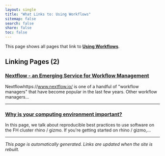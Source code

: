 ```yaml
---
layout: single
title: "What Links to: Using Workflows"
sitemap: false
search: false
share: false
toc: false
---
```


This page shows all pages that link to **[Using Workflows](/datascience/using_workflows/)**.

## Linking Pages (2)

### [Nextflow - an Emerging Service for Workflow Management](/compdemos/nextflow/)

Nextflowhttps://www.nextflow.io/ is one of a handful of "workflow managers" that have become popular in the last few years. 
Other workflow managers...

---

### [Why is your computing environment important?](/datademos/computational_rank/)

In this page, we talk about reproducible best practices to use software on the FH cluster rhino / gizmo. If you're getting started on rhino / gizmo,...

---


*This page is automatically generated. Links are updated when the site is rebuilt.*
